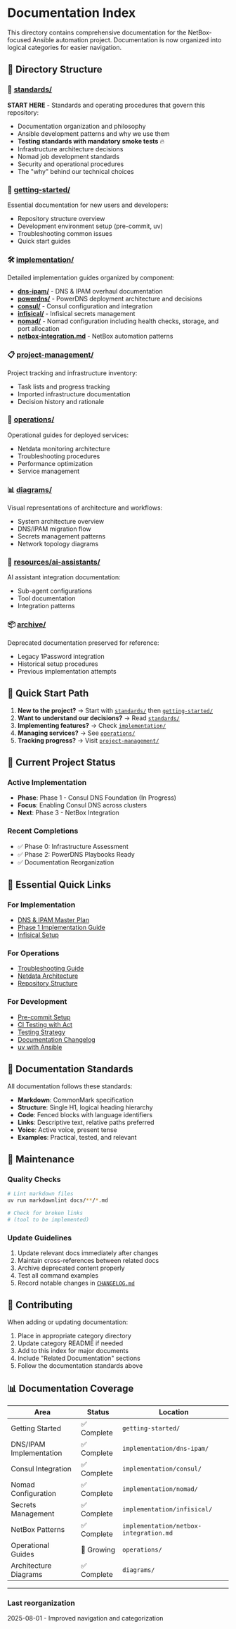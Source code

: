 # Documentation Index

This directory contains comprehensive documentation for the NetBox-focused Ansible automation project. Documentation is now organized into logical categories for easier navigation.

## 📂 Directory Structure

### 📏 [standards/](standards/)

**START HERE** - Standards and operating procedures that govern this repository:

- Documentation organization and philosophy
- Ansible development patterns and why we use them
- **Testing standards with mandatory smoke tests** 🔥
- Infrastructure architecture decisions
- Nomad job development standards
- Security and operational procedures
- The "why" behind our technical choices

### 🚀 [getting-started/](getting-started/)

Essential documentation for new users and developers:

- Repository structure overview
- Development environment setup (pre-commit, uv)
- Troubleshooting common issues
- Quick start guides

### 🛠️ [implementation/](implementation/)

Detailed implementation guides organized by component:

- **[dns-ipam/](implementation/dns-ipam/)** - DNS & IPAM overhaul documentation
- **[powerdns/](implementation/powerdns/)** - PowerDNS deployment architecture and decisions
- **[consul/](implementation/consul/)** - Consul configuration and integration
- **[infisical/](implementation/infisical/)** - Infisical secrets management
- **[nomad/](implementation/nomad/)** - Nomad configuration including health checks, storage, and port allocation
- **[netbox-integration.md](implementation/netbox-integration.md)** - NetBox automation patterns

### 📋 [project-management/](project-management/)

Project tracking and infrastructure inventory:

- Task lists and progress tracking
- Imported infrastructure documentation
- Decision history and rationale

### 🔧 [operations/](operations/)

Operational guides for deployed services:

- Netdata monitoring architecture
- Troubleshooting procedures
- Performance optimization
- Service management

### 📊 [diagrams/](diagrams/)

Visual representations of architecture and workflows:

- System architecture overview
- DNS/IPAM migration flow
- Secrets management patterns
- Network topology diagrams

### 🤖 [resources/ai-assistants/](resources/ai-assistants/)

AI assistant integration documentation:

- Sub-agent configurations
- Tool documentation
- Integration patterns

### 📦 [archive/](archive/)

Deprecated documentation preserved for reference:

- Legacy 1Password integration
- Historical setup procedures
- Previous implementation attempts

## 🎯 Quick Start Path

1. **New to the project?** → Start with [`standards/`](standards/) then [`getting-started/`](getting-started/)
2. **Want to understand our decisions?** → Read [`standards/`](standards/)
3. **Implementing features?** → Check [`implementation/`](implementation/)
4. **Managing services?** → See [`operations/`](operations/)
5. **Tracking progress?** → Visit [`project-management/`](project-management/)

## 📍 Current Project Status

### Active Implementation

- **Phase**: Phase 1 - Consul DNS Foundation (In Progress)
- **Focus**: Enabling Consul DNS across clusters
- **Next**: Phase 3 - NetBox Integration

### Recent Completions

- ✅ Phase 0: Infrastructure Assessment
- ✅ Phase 2: PowerDNS Playbooks Ready
- ✅ Documentation Reorganization

## 🔗 Essential Quick Links

### For Implementation

- [DNS & IPAM Master Plan](implementation/dns-ipam/implementation-plan.md)
- [Phase 1 Implementation Guide](implementation/dns-ipam/phase1-guide.md)
- [Infisical Setup](implementation/infisical/infisical-setup.md)

### For Operations

- [Troubleshooting Guide](getting-started/troubleshooting.md)
- [Netdata Architecture](operations/netdata-architecture.md)
- [Repository Structure](getting-started/repository-structure.md)

### For Development

- [Pre-commit Setup](getting-started/pre-commit-setup.md)
- [CI Testing with Act](getting-started/ci-testing-with-act.md)
- [Testing Strategy](implementation/dns-ipam/testing-strategy.md)
- [Documentation Changelog](CHANGELOG.md)
- [uv with Ansible](getting-started/uv-ansible-notes.md)

## 📝 Documentation Standards

All documentation follows these standards:

- **Markdown**: CommonMark specification
- **Structure**: Single H1, logical heading hierarchy
- **Code**: Fenced blocks with language identifiers
- **Links**: Descriptive text, relative paths preferred
- **Voice**: Active voice, present tense
- **Examples**: Practical, tested, and relevant

## 🔧 Maintenance

### Quality Checks

```bash
# Lint markdown files
uv run markdownlint docs/**/*.md

# Check for broken links
# (tool to be implemented)
```

### Update Guidelines

1. Update relevant docs immediately after changes
2. Maintain cross-references between related docs
3. Archive deprecated content properly
4. Test all command examples
5. Record notable changes in [`CHANGELOG.md`](CHANGELOG.md)

## 🤝 Contributing

When adding or updating documentation:

1. Place in appropriate category directory
2. Update category README if needed
3. Add to this index for major documents
4. Include "Related Documentation" sections
5. Follow the documentation standards above

## 📊 Documentation Coverage

| Area                    | Status      | Location                               |
| ----------------------- | ----------- | -------------------------------------- |
| Getting Started         | ✅ Complete | `getting-started/`                     |
| DNS/IPAM Implementation | ✅ Complete | `implementation/dns-ipam/`             |
| Consul Integration      | ✅ Complete | `implementation/consul/`               |
| Nomad Configuration     | ✅ Complete | `implementation/nomad/`                |
| Secrets Management      | ✅ Complete | `implementation/infisical/`            |
| NetBox Patterns         | ✅ Complete | `implementation/netbox-integration.md` |
| Operational Guides      | 🚧 Growing  | `operations/`                          |
| Architecture Diagrams   | ✅ Complete | `diagrams/`                            |

---

### Last reorganization

2025-08-01 - Improved navigation and categorization
